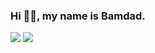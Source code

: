 ### Hi 👋🏽, my name is Bamdad.

![](https://github-readme-stats.vercel.app/api?username=bamdadsabbagh&count_private=true&show_icons=true&hide_title=true&hide_border=true)
![](https://github-readme-stats.vercel.app/api/top-langs/?username=bamdadsabbagh&layout=compact&hide_title=true&hide_border=true)
